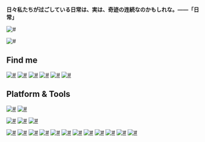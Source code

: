 **日々私たちが过ごしている日常は、実は、奇迹の连続なのかもしれな。——「日常」**

![#](https://count.getloli.com/get/@Smart-Chou?theme=moebooru-h)

![#](https://github-readme-stats.vercel.app/api?username=Ice-Hazymoon&show_icons=true&icon_color=0366d6&bg_color=ffffff&hide_title=true&hide=contribs&include_all_commits=true)

## Find me

[![#](https://img.shields.io/badge/-Vuepress-4FC08D?style=flat-square&logo=vuedotjs&logoColor=white)](https://codenoob.top)
[![#](https://img.shields.io/badge/-Telegram-1DA1F2?style=flat-square&logo=telegram&logoColor=white)](https://t.me/ChouCong)
[![#](https://img.shields.io/badge/-Twitter-1DA1F2?style=flat-square&logo=twitter&logoColor=white)](https://twitter.com/MIFSH912)
[![#](https://img.shields.io/badge/-Bilibili-00A1D6?style=flat-square&logo=bilibili&logoColor=white)](https://space.bilibili.com/372366303/)
[![#](https://img.shields.io/badge/-Email-D14836?style=flat-square&logo=gmail&logoColor=white)](mailto:3518439599@qq.com)
[![#](https://img.shields.io/badge/QQ-EB1923?style=flat-square&logo=tencent-qq&logoColor=000000)](http://wpa.qq.com/msgrd?v=3&uin=3518439599&site=qq&menu=yes)

## Platform & Tools

[![#](https://img.shields.io/badge/Windows-10-2376bc?style=flat-square&logo=windows&logoColor=ffffff)](https://www.microsoft.com/windows/get-windows-10)
[![#](https://img.shields.io/badge/IDE-Visual%20Studio%20Code-blue?style=flat-square&logo=visual-studio-code&logoColor=ffffff)](https://code.visualstudio.com/)

[![#](https://img.shields.io/badge/Xiaomi-10%20Pro-f5010c?style=flat-square&logo=xiaomi&logoColor=white)](https://www.mi.com/)
[![#](https://img.shields.io/badge/iPhone-12-999999?style=flat-square&logo=apple&logoColor=ffffff)](https://www.apple.com/)
[![#](https://img.shields.io/badge/Huawei-Matepad%20Pro-FF0000?style=flat-square&logo=huawei&logoColor=white)](https://www.huawei.com/)

[![#](https://img.shields.io/badge/-CSS3-1572B6?style=flat-square&logo=css3&logoColor=white)](https://www.w3.org/Style/CSS/)
[![#](https://img.shields.io/badge/-Sass-cc6699?style=flat-square&logo=sass&logoColor=white)](https://sass-lang.com/)
[![#](https://img.shields.io/badge/-NPM-cb3837?style=flat-square&logo=npm&logoColor=white)](https://npmjs.com/)
[![#](https://img.shields.io/badge/-PostCSS-dd3a0a?style=flat-square&logo=postcss&logoColor=white)](https://postcss.org/)
[![#](https://img.shields.io/badge/-HTML5-E34F26?style=flat-square&logo=html5&logoColor=white)](https://html.spec.whatwg.org/)
[![#](https://img.shields.io/badge/-Git-f05032?style=flat-square&logo=git&logoColor=white)](https://git-scm.com/)
[![#](https://img.shields.io/badge/-JavaScript-f7e018?style=flat-square&logo=javascript&logoColor=white)](https://www.ecma-international.org/)
[![#](https://img.shields.io/badge/-Vue.js-4fc08d?style=flat-square&logo=vue.js&logoColor=ffffff)](https://vuejs.org/)
[![#](https://img.shields.io/badge/-Node.js-43853d?style=flat-square&logo=node.js&logoColor=ffffff)](https://nodejs.org/)
[![#](https://img.shields.io/badge/-Nuxt.js-00C58E?style=flat-square&logo=nuxt.js&logoColor=white)](https://nuxtjs.org/)
[![#](https://img.shields.io/badge/-MongoDB-47A248?style=flat-square&logo=mongodb&logoColor=white)](https://www.mongodb.com/)
[![#](https://img.shields.io/badge/-Express,js-f7f7f7?style=flat-square)](https://expressjs.com/)
